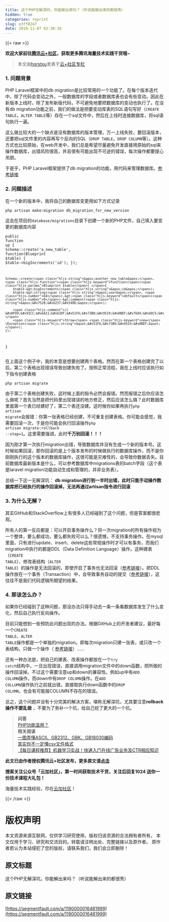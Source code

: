 ```yaml
---
title: 这个PHP无解深坑，你能解出来吗？（听说能解出来的都很秀）
hidden: true
categories: reprint
slug: e3ff8247
date: 2018-11-07 02:30:16
---
```


{{< raw >}}
<p><strong>&#x6B22;&#x8FCE;&#x5927;&#x5BB6;&#x524D;&#x5F80;<a href="https://cloud.tencent.com/developer/?fromSource=waitui" rel="nofollow noreferrer" target="_blank">&#x817E;&#x8BAF;&#x4E91;+&#x793E;&#x533A;</a>&#xFF0C;&#x83B7;&#x53D6;&#x66F4;&#x591A;&#x817E;&#x8BAF;&#x6D77;&#x91CF;&#x6280;&#x672F;&#x5B9E;&#x8DF5;&#x5E72;&#x8D27;&#x54E6;~</strong></p><blockquote>&#x672C;&#x6587;&#x7531;<a href="https://cloud.tencent.com/developer/user/1300884?fromSource=waitui" rel="nofollow noreferrer" target="_blank">horstxu</a>&#x53D1;&#x8868;&#x4E8E;<a href="https://cloud.tencent.com/developer/column/4656?fromSource=waitui" rel="nofollow noreferrer" target="_blank">&#x4E91;+&#x793E;&#x533A;&#x4E13;&#x680F;</a></blockquote><h3 id="articleHeader0">1. &#x95EE;&#x9898;&#x80CC;&#x666F;</h3><p>PHP Laravel&#x6846;&#x67B6;&#x4E2D;&#x7684;db migration&#x662F;&#x6BD4;&#x8F83;&#x5E38;&#x7528;&#x7684;&#x4E00;&#x4E2A;&#x529F;&#x80FD;&#x4E86;&#x3002;&#x5728;&#x6BCF;&#x4E2A;&#x7248;&#x672C;&#x8FED;&#x4EE3;&#x4E2D;&#xFF0C;&#x9664;&#x4E86;&#x4EE3;&#x7801;&#x4F1A;&#x53D8;&#x52A8;&#x4E4B;&#x5916;&#xFF0C;&#x4E00;&#x822C;&#x6570;&#x636E;&#x5E93;&#x7684;&#x5B57;&#x6BB5;&#x6216;&#x8005;&#x6570;&#x636E;&#x5E93;&#x8868;&#x4E5F;&#x4F1A;&#x6709;&#x4E9B;&#x53D8;&#x52A8;&#x3002;&#x56E0;&#x6B64;&#x5728;&#x65B0;&#x7248;&#x672C;&#x4E0A;&#x7EBF;&#x65F6;&#xFF0C;&#x9664;&#x4E86;&#x53D1;&#x5E03;&#x65B0;&#x7248;&#x4EE3;&#x7801;&#xFF0C;&#x4E0D;&#x53EF;&#x907F;&#x514D;&#x5730;&#x8981;&#x628A;&#x6570;&#x636E;&#x5E93;&#x7684;&#x53D8;&#x52A8;&#x4E5F;&#x6267;&#x884C;&#x4E86;&#x3002;&#x5728;&#x6CA1;&#x6709;db migration&#x529F;&#x80FD;&#x4E4B;&#x524D;&#xFF0C;&#x6211;&#x4EEC;&#x7684;&#x505A;&#x6CD5;&#x662F;&#x628A;&#x8981;&#x53D8;&#x52A8;&#x5E93;&#x8868;&#x7684;SQL&#x8BED;&#x53E5;&#x5199;&#x597D;&#xFF08;<code>CREATE TABLE</code>&#xFF0C;<code>ALTER TABLE</code>&#x7B49;&#xFF09;&#x5B58;&#x5728;&#x4E00;&#x4E2A;sql&#x6587;&#x4EF6;&#x4E2D;&#xFF0C;&#x7136;&#x540E;&#x5728;&#x4E0A;&#x7EBF;&#x65F6;&#x8FDE;&#x63A5;&#x6570;&#x636E;&#x5E93;&#xFF0C;&#x5C06;sql&#x8BED;&#x53E5;&#x6267;&#x884C;&#x4E00;&#x904D;&#x3002;</p><p>&#x8FD9;&#x4E48;&#x505A;&#x6BD4;&#x8F83;&#x5927;&#x7684;&#x4E00;&#x4E2A;&#x7F3A;&#x70B9;&#x662F;&#x6CA1;&#x6709;&#x6570;&#x636E;&#x5E93;&#x7684;&#x7248;&#x672C;&#x7BA1;&#x7406;&#xFF0C;&#x4E07;&#x4E00;&#x4E0A;&#x7EBF;&#x5931;&#x8D25;&#xFF0C;&#x8981;&#x56DE;&#x6EDA;&#x7248;&#x672C;&#xFF0C;&#x8FD8;&#x8981;&#x628A;sql&#x6587;&#x4EF6;&#x91CC;&#x7684;&#x5185;&#x5BB9;&#x518D;&#x5199;&#x4E2A;&#x53CD;&#x5411;&#x7684;SQL&#xFF08;<code>DROP TABLE</code>&#xFF0C;<code>DROP COLUMN</code>&#x7B49;&#xFF09;&#x3002;&#x8FD9;&#x79CD;&#x65B9;&#x5F0F;&#x4E5F;&#x6BD4;&#x8F83;&#x539F;&#x59CB;&#xFF0C;&#x5728;web&#x5F00;&#x53D1;&#x4E2D;&#xFF0C;&#x6211;&#x4EEC;&#x603B;&#x662F;&#x5E0C;&#x671B;&#x5C3D;&#x91CF;&#x907F;&#x514D;&#x5F00;&#x53D1;&#x76F4;&#x63A5;&#x7528;&#x539F;&#x59CB;&#x7684;sql&#x6765;&#x64CD;&#x4F5C;&#x6570;&#x636E;&#x5E93;&#xFF0C;&#x51FA;&#x9519;&#x98CE;&#x9669;&#x5F88;&#x9AD8;&#xFF0C;&#x5E76;&#x4E14;&#x5F88;&#x6709;&#x53EF;&#x80FD;&#x51FA;&#x73B0;&#x4E0D;&#x53EF;&#x9006;&#x7684;&#x9519;&#x8BEF;&#xFF0C;&#x6BCF;&#x6B21;&#x64CD;&#x4F5C;&#x90FD;&#x8981;&#x63D0;&#x5FC3;&#x540A;&#x80C6;&#x3002;</p><p>&#x4E8E;&#x662F;&#x4E4E;&#xFF0C;PHP Laravel&#x6846;&#x67B6;&#x63D0;&#x4F9B;&#x4E86;db migration&#x7684;&#x529F;&#x80FD;&#xFF0C;&#x7528;&#x4EE3;&#x7801;&#x6765;&#x7BA1;&#x7406;&#x6570;&#x636E;&#x5E93;&#x3002;<a href="https://laravel.com/docs/5.7/migrations" rel="nofollow noreferrer" target="_blank">&#x53C2;&#x8003;&#x94FE;&#x63A5;</a></p><h3 id="articleHeader1">2. &#x95EE;&#x9898;&#x63CF;&#x8FF0;</h3><p>&#x5728;&#x4E00;&#x4E2A;&#x65B0;&#x7684;&#x7248;&#x672C;&#x4E2D;&#xFF0C;&#x6211;&#x5C06;&#x81EA;&#x5DF1;&#x7684;&#x6570;&#x636E;&#x5E93;&#x53D8;&#x66F4;&#x7528;&#x5982;&#x4E0B;&#x65B9;&#x5F0F;&#x8BB0;&#x5F55;</p><div class="widget-codetool" style="display:none"><div class="widget-codetool--inner"><span class="selectCode code-tool" data-toggle="tooltip" data-placement="top" title="" data-original-title="&#x5168;&#x9009;"></span> <span type="button" class="copyCode code-tool" data-toggle="tooltip" data-placement="top" data-clipboard-text="php artisan make:migration db_migration_for_new_version" title="" data-original-title="&#x590D;&#x5236;"></span> <span type="button" class="saveToNote code-tool" data-toggle="tooltip" data-placement="top" title="" data-original-title="&#x653E;&#x8FDB;&#x7B14;&#x8BB0;"></span></div></div><pre class="javascript hljs"><code class="js" style="word-break:break-word;white-space:initial">php artisan make:migration db_migration_for_new_version</code></pre><p>&#x8FD9;&#x4F1A;&#x5728;&#x9879;&#x76EE;&#x7684;<code>database/migrations</code>&#x76EE;&#x5F55;&#x4E0B;&#x521B;&#x5EFA;&#x4E00;&#x4E2A;&#x65B0;&#x7684;PHP&#x6587;&#x4EF6;&#xFF0C;&#x81EA;&#x5DF1;&#x586B;&#x5165;&#x8981;&#x53D8;&#x66F4;&#x7684;&#x6570;&#x636E;&#x5E93;&#x5185;&#x5BB9;</p><div class="widget-codetool" style="display:none"><div class="widget-codetool--inner"><span class="selectCode code-tool" data-toggle="tooltip" data-placement="top" title="" data-original-title="&#x5168;&#x9009;"></span> <span type="button" class="copyCode code-tool" data-toggle="tooltip" data-placement="top" data-clipboard-text="public function up {
    Schema::create(&apos;a_new_table&apos;, function(Blueprint $table) {
        $table-&gt;bigIncrements(&apos;id&apos;);
    });

    Schema::create(&apos;another_new_table&apos;, function(Blueprint $table) {
        $table-&gt;bigIncrements(&apos;id&apos;);
        $table-&gt;string(&apos;user&apos;, 64)-&gt;default(0)-&gt;comment(&apos;&#x7528;&#x6237;&#x540D;&apos;);

        // &#x8FD9;&#x91CC;&#x6A21;&#x62DF;&#x51FA;&#x73B0;&#x9519;&#x8BEF;&#x7684;&#x60C5;&#x5F62;
        throw new \Exception(&quot;&#x51FA;&#x73B0;&#x9519;&#x8BEF;&quot;);
    });
}" title="" data-original-title="&#x590D;&#x5236;"></span> <span type="button" class="saveToNote code-tool" data-toggle="tooltip" data-placement="top" title="" data-original-title="&#x653E;&#x8FDB;&#x7B14;&#x8BB0;"></span></div></div><pre class="javascript hljs"><code class="js">public <span class="hljs-function"><span class="hljs-keyword">function</span> <span class="hljs-title">up</span> </span>{
    Schema::create(<span class="hljs-string">&apos;a_new_table&apos;</span>, <span class="hljs-function"><span class="hljs-keyword">function</span>(<span class="hljs-params">Blueprint $table</span>) </span>{
        $table-&gt;bigIncrements(<span class="hljs-string">&apos;id&apos;</span>);
    });

    Schema::create(<span class="hljs-string">&apos;another_new_table&apos;</span>, <span class="hljs-function"><span class="hljs-keyword">function</span>(<span class="hljs-params">Blueprint $table</span>) </span>{
        $table-&gt;bigIncrements(<span class="hljs-string">&apos;id&apos;</span>);
        $table-&gt;string(<span class="hljs-string">&apos;user&apos;</span>, <span class="hljs-number">64</span>)-&gt;<span class="hljs-keyword">default</span>(<span class="hljs-number">0</span>)-&gt;comment(<span class="hljs-string">&apos;&#x7528;&#x6237;&#x540D;&apos;</span>);

        <span class="hljs-comment">// &#x8FD9;&#x91CC;&#x6A21;&#x62DF;&#x51FA;&#x73B0;&#x9519;&#x8BEF;&#x7684;&#x60C5;&#x5F62;</span>
        <span class="hljs-keyword">throw</span> <span class="hljs-keyword">new</span> \Exception(<span class="hljs-string">&quot;&#x51FA;&#x73B0;&#x9519;&#x8BEF;&quot;</span>);
    });
}</code></pre><p>&#x5728;&#x4E0A;&#x9762;&#x8FD9;&#x4E2A;&#x4F8B;&#x5B50;&#x4E2D;&#xFF0C;&#x6211;&#x7684;&#x672C;&#x610F;&#x662F;&#x60F3;&#x8981;&#x521B;&#x5EFA;&#x4E24;&#x4E2A;&#x8868;&#x683C;&#x3002;&#x7136;&#x800C;&#x5728;&#x7B2C;&#x4E00;&#x4E2A;&#x8868;&#x683C;&#x521B;&#x5EFA;&#x5B8C;&#x4E86;&#x4EE5;&#x540E;&#xFF0C;&#x7B2C;&#x4E8C;&#x4E2A;&#x8868;&#x683C;&#x51FA;&#x73B0;&#x9519;&#x8BEF;&#x5BFC;&#x81F4;&#x521B;&#x5EFA;&#x5931;&#x8D25;&#x4E86;&#x3002;&#x6309;&#x7167;&#x6B63;&#x5E38;&#x6D41;&#x7A0B;&#xFF0C;&#x6211;&#x5728;&#x4E0A;&#x7EBF;&#x65F6;&#x5E94;&#x8BE5;&#x6267;&#x884C;&#x5982;&#x4E0B;&#x6307;&#x4EE4;&#x521B;&#x5EFA;&#x8868;&#x683C;</p><div class="widget-codetool" style="display:none"><div class="widget-codetool--inner"><span class="selectCode code-tool" data-toggle="tooltip" data-placement="top" title="" data-original-title="&#x5168;&#x9009;"></span> <span type="button" class="copyCode code-tool" data-toggle="tooltip" data-placement="top" data-clipboard-text="php artisan migrate" title="" data-original-title="&#x590D;&#x5236;"></span> <span type="button" class="saveToNote code-tool" data-toggle="tooltip" data-placement="top" title="" data-original-title="&#x653E;&#x8FDB;&#x7B14;&#x8BB0;"></span></div></div><pre class="javascript hljs"><code class="js" style="word-break:break-word;white-space:initial">php artisan migrate</code></pre><p>&#x7531;&#x4E8E;&#x7B2C;&#x4E8C;&#x4E2A;&#x8868;&#x683C;&#x521B;&#x5EFA;&#x5931;&#x8D25;&#xFF0C;&#x8FD9;&#x65F6;&#x5019;&#x4E0A;&#x9762;&#x7684;&#x6307;&#x4EE4;&#x5FC5;&#x7136;&#x4F1A;&#x62A5;&#x9519;&#x3002;&#x7136;&#x800C;&#x62A5;&#x9519;&#x4E4B;&#x540E;&#x4F60;&#x5E94;&#x8BE5;&#x600E;&#x4E48;&#x505A;&#x5462;&#xFF1F;&#x9996;&#x5148;&#x5F53;&#x7136;&#x662F;&#x628A;&#x4EE3;&#x7801;&#x91CC;&#x51FA;&#x73B0;&#x9519;&#x8BEF;&#x7684;&#x5730;&#x65B9;&#x4FEE;&#x6B63;&#xFF0C;&#x7136;&#x540E;&#x5E94;&#x8BE5;&#x600E;&#x4E48;&#x641E;&#xFF1F;&#x6B64;&#x65F6;&#x6570;&#x636E;&#x5E93;&#x91CC;&#x9762;&#x7B2C;&#x4E00;&#x4E2A;&#x8868;&#x5DF2;&#x7ECF;&#x5EFA;&#x597D;&#x4E86;&#xFF0C;&#x7B2C;&#x4E8C;&#x4E2A;&#x8868;&#x8FD8;&#x6CA1;&#x5EFA;&#x3002;&#x8FD9;&#x65F6;&#x5019;&#x4F60;&#x5982;&#x679C;&#x518D;&#x6267;&#x884C;<code>php artisan migrate</code>&#x4F1A;&#x62A5;&#x9519;&#xFF1A;&#x4F60;&#x7B2C;&#x4E00;&#x5F20;&#x8868;&#x683C;&#x5DF2;&#x7ECF;&#x521B;&#x5EFA;&#xFF0C;&#x4E0D;&#x53EF;&#x91CD;&#x590D;&#x521B;&#x5EFA;&#x8868;&#x683C;&#x3002;&#x4F60;&#x53EF;&#x80FD;&#x4F1A;&#x611F;&#x89C9;&#xFF0C;&#x6211;&#x9700;&#x8981;&#x56DE;&#x6EDA;&#x4E00;&#x6B21;&#xFF0C;&#x4E8E;&#x662F;&#x4F60;&#x53EF;&#x80FD;&#x4F1A;&#x6267;&#x884C;&#x56DE;&#x6EDA;&#x64CD;&#x4F5C;<code>php artisan migrate:rollback --step=1</code>&#x3002;&#x8FD9;&#x91CC;&#x9700;&#x8981;&#x5F3A;&#x8C03;&#xFF0C;&#x6B64;&#x65F6;<strong>&#x5343;&#x4E07;&#x522B;&#x56DE;&#x6EDA;&#xFF01;&#xFF01;&#xFF01;</strong></p><p>&#x56E0;&#x4E3A;&#x521A;&#x624D;&#x7B2C;&#x4E00;&#x6B21;&#x6267;&#x884C;migration&#x51FA;&#x9519;&#xFF0C;&#x5BFC;&#x81F4;&#x6570;&#x636E;&#x5E93;&#x5E76;&#x6CA1;&#x6709;&#x751F;&#x6210;&#x4E00;&#x4E2A;&#x65B0;&#x7684;&#x7248;&#x672C;&#x53F7;&#x3002;&#x8FD9;&#x65F6;&#x5019;&#x5982;&#x679C;&#x56DE;&#x6EDA;&#xFF0C;&#x90A3;&#x4F60;&#x56DE;&#x6EDA;&#x7684;&#x662F;&#x4E0A;&#x4E2A;&#x7248;&#x672C;&#x53D1;&#x5E03;&#x7684;&#x65F6;&#x5019;&#x505A;&#x6267;&#x884C;&#x7684;&#x6570;&#x636E;&#x5E93;&#x64CD;&#x4F5C;&#xFF0C;&#x800C;&#x4E0D;&#x662F;&#x4F60;&#x521A;&#x521A;&#x6267;&#x884C;&#x7684;&#x8FD9;&#x4E2A;&#x7248;&#x672C;&#x7684;&#x6570;&#x636E;&#x5E93;&#x64CD;&#x4F5C;&#xFF0C;&#x8FD9;&#x5F88;&#x53EF;&#x80FD;&#x662F;&#x707E;&#x96BE;&#x6027;&#x7684;&#xFF0C;&#x4F1A;&#x5BFC;&#x81F4;&#x4F60;&#x6570;&#x636E;&#x4E22;&#x5931;&#x3002;&#x76EE;&#x524D;&#x6570;&#x636E;&#x5E93;&#x6700;&#x65B0;&#x7248;&#x672C;&#x662F;&#x4EC0;&#x4E48;&#xFF0C;&#x53EF;&#x4EE5;&#x53C2;&#x8003;&#x6570;&#x636E;&#x5E93;&#x4E2D;migrations&#x8868;&#x7684;batch&#x5B57;&#x6BB5;&#xFF08;&#x8FD9;&#x4E2A;&#x8868;&#x662F;laravel migration&#x529F;&#x80FD;&#x81EA;&#x52A8;&#x751F;&#x6210;&#x548C;&#x7BA1;&#x7406;&#x7684;&#xFF0C;&#x5E76;&#x975E;&#x4E1A;&#x52A1;&#x8868;&#xFF09;&#x3002;</p><p>&#x603B;&#x7ED3;&#x4E00;&#x4E0B;&#x8FD9;&#x4E00;&#x65E0;&#x89E3;&#x6DF1;&#x5751;&#xFF1A; <strong>db migration&#x8FDB;&#x884C;&#x5230;&#x4E00;&#x534A;&#x65F6;&#x51FA;&#x9519;&#xFF0C;&#x6B64;&#x65F6;&#x53EA;&#x80FD;&#x624B;&#x52A8;&#x64CD;&#x4F5C;&#x6570;&#x636E;&#x5E93;&#x628A;&#x5DF2;&#x7ECF;&#x6267;&#x884C;&#x7684;&#x64CD;&#x4F5C;&#x56DE;&#x6EDA;&#x6389;&#xFF0C;&#x65E0;&#x6CD5;&#x518D;&#x901A;&#x8FC7;artisan&#x6307;&#x4EE4;&#x8FDB;&#x884C;&#x56DE;&#x6EDA;</strong></p><h3 id="articleHeader2">3. &#x4E3A;&#x4EC0;&#x4E48;&#x65E0;&#x89E3;&#xFF1F;</h3><p>&#x5176;&#x5B9E;GitHub&#x548C;StackOverflow&#x4E0A;&#x6709;&#x5F88;&#x591A;&#x4EBA;&#x5DF2;&#x7ECF;&#x78B0;&#x5230;&#x4E86;&#x8FD9;&#x4E2A;&#x95EE;&#x9898;&#xFF0C;&#x4F46;&#x662F;&#x7B54;&#x6848;&#x90FD;&#x5F88;&#x60B2;&#x89C2;&#x3002;</p><p>&#x6240;&#x6709;&#x4EBA;&#x7684;&#x7B2C;&#x4E00;&#x53CD;&#x5E94;&#x90FD;&#x662F;&#xFF1A;&#x53EF;&#x4EE5;&#x5F00;&#x542F;&#x4E8B;&#x52A1;&#x64CD;&#x4F5C;&#x4E48;&#xFF1F;&#x5C06;&#x4E00;&#x6B21;migration&#x7684;&#x6240;&#x6709;&#x64CD;&#x4F5C;&#x89C6;&#x4E3A;&#x4E00;&#x4E2A;&#x6574;&#x4F53;&#xFF0C;&#x8981;&#x4E48;&#x90FD;&#x6210;&#x529F;&#xFF0C;&#x8981;&#x4E48;&#x90FD;&#x5931;&#x8D25;&#x53EF;&#x4EE5;&#x4E48;&#xFF1F;&#x5F88;&#x9057;&#x61BE;&#xFF0C;&#x4E0D;&#x652F;&#x6301;&#x4E8B;&#x52A1;&#x64CD;&#x4F5C;&#x3002;&#x5728;mysql&#x91CC;&#x9762;&#xFF0C;&#x53EA;&#x6709;&#x8FDB;&#x884C;update&#x3001;insert&#x3001;delete&#x8FD9;&#x4E9B;&#x5E38;&#x89C4;&#x64CD;&#x4F5C;&#x65F6;&#x624D;&#x53EF;&#x4EE5;&#x6709;&#x4E8B;&#x52A1;&#xFF0C;&#x800C;&#x6211;&#x4EEC;migration&#x4E2D;&#x6267;&#x884C;&#x7684;&#x90FD;&#x662F;DDL&#xFF08;Data Definition Language&#xFF09;&#x64CD;&#x4F5C;&#x3002;&#x8FD9;&#x79CD;&#x5EFA;&#x8868;&#xFF08;<code>CREATE TABLE</code>&#xFF09;&#x3001;&#x4FEE;&#x6539;&#x8868;&#x7ED3;&#x6784;&#xFF08;<code>ALTER TABLE</code>&#xFF09;&#x7684;&#x64CD;&#x4F5C;&#x662F;&#x65E0;&#x6CD5;&#x56DE;&#x6EDA;&#x7684;&#xFF0C;&#x5373;&#x4F7F;&#x5F00;&#x542F;&#x4E86;&#x4E8B;&#x52A1;&#x4E5F;&#x65E0;&#x6CD5;&#x56DE;&#x6EDA;&#xFF08;<a href="https://dev.mysql.com/doc/refman/8.0/en/cannot-roll-back.html" rel="nofollow noreferrer" target="_blank">&#x53C2;&#x8003;&#x94FE;&#x63A5;</a>&#xFF09;&#x3002;&#x628A;DDL&#x64CD;&#x4F5C;&#x653E;&#x5728;&#x4E00;&#x4E2A;&#x4E8B;&#x52A1;&#xFF08;Transaction&#xFF09;&#x4E2D;&#xFF0C;&#x4F1A;&#x5BFC;&#x81F4;&#x4E8B;&#x52A1;&#x81EA;&#x52A8;&#x7684;&#x63D0;&#x4EA4;&#xFF08;<a href="https://dev.mysql.com/doc/refman/8.0/en/implicit-commit.html" rel="nofollow noreferrer" target="_blank">&#x53C2;&#x8003;&#x94FE;&#x63A5;</a>&#xFF09;&#xFF0C;&#x8FD9;&#x5F80;&#x5F80;&#x4E0D;&#x662F;&#x6211;&#x4EEC;&#x4EE3;&#x7801;&#x903B;&#x8F91;&#x6240;&#x671F;&#x671B;&#x7684;&#x7ED3;&#x679C;&#x3002;</p><h3 id="articleHeader3">4. &#x90A3;&#x8BE5;&#x600E;&#x4E48;&#x529E;&#xFF1F;</h3><p>&#x5982;&#x679C;&#x4F60;&#x5DF2;&#x7ECF;&#x78B0;&#x5230;&#x4E86;&#x8FD9;&#x79CD;&#x95EE;&#x9898;&#xFF0C;&#x90A3;&#x6CA1;&#x529E;&#x6CD5;&#x53EA;&#x5F97;&#x624B;&#x52A8;&#x53BB;&#x4E00;&#x6761;&#x4E00;&#x6761;&#x770B;&#x6570;&#x636E;&#x5E93;&#x53D1;&#x751F;&#x4E86;&#x4EC0;&#x4E48;&#x53D8;&#x5316;&#xFF0C;&#x7136;&#x540E;&#x81EA;&#x5DF1;&#x6267;&#x884C;&#x53CD;&#x5411;&#x64CD;&#x4F5C;&#x3002;</p><p>&#x76EE;&#x524D;&#x53EA;&#x80FD;&#x60F3;&#x5230;&#x4E00;&#x4E9B;&#x9884;&#x9632;&#x6B64;&#x95EE;&#x9898;&#x51FA;&#x73B0;&#x7684;&#x529E;&#x6CD5;&#x3002;&#x6839;&#x636E;GitHub&#x4E0A;&#x7684;&#x5F00;&#x53D1;&#x8005;&#x5EFA;&#x8BAE;&#xFF0C;&#x6700;&#x597D;&#x6BCF;&#x4E00;&#x4E2A;<code>CREATE TABLE</code>&#x3001;<code>ALTER TABLE</code>&#x64CD;&#x4F5C;&#x90FD;&#x662F;&#x4E00;&#x4E2A;&#x5355;&#x72EC;&#x7684;migration&#x3002;&#x5373;&#x6BCF;&#x6B21;migration&#x53EA;&#x5EFA;&#x4E00;&#x5F20;&#x8868;&#xFF0C;&#x6216;&#x53EA;&#x6539;&#x4E00;&#x4E2A;&#x8868;&#x7ED3;&#x6784;&#xFF0C;&#x53EA;&#x505A;&#x4E00;&#x4E2A;&#x64CD;&#x4F5C;&#xFF08; <a href="https://github.com/laravel/framework/issues/302" rel="nofollow noreferrer" target="_blank">&#x53C2;&#x8003;&#x94FE;&#x63A5;</a>&#xFF09;&#x2026;&#x2026;</p><p>&#x8FD8;&#x6709;&#x4E00;&#x79CD;&#x529E;&#x6CD5;&#x662F;&#xFF0C;&#x628A;&#x81EA;&#x5DF1;&#x7684;&#x5EFA;&#x8868;&#x3001;&#x6539;&#x8868;&#x64CD;&#x4F5C;&#x90FD;&#x653E;&#x5728;&#x4E00;&#x4E2A;<code>try catch</code>&#x7ED3;&#x6784;&#x4E2D;&#xFF0C;&#x4E00;&#x65E6;&#x51FA;&#x73B0;&#x9519;&#x8BEF;&#xFF0C;&#x76F4;&#x63A5;&#x8C03;&#x7528;migration&#x6587;&#x4EF6;&#x4E2D;&#x7684;down&#x51FD;&#x6570;&#xFF0C;&#x628A;&#x6240;&#x505A;&#x7684;&#x64CD;&#x4F5C;&#x56DE;&#x6EDA;&#x6389;&#x3002;&#x4E0D;&#x8FC7;&#x8FD9;&#x4E2A;&#x9700;&#x8981;&#x6CE8;&#x610F;up&#x548C;down&#x7684;&#x517C;&#x5BB9;&#x6027;&#x3002;&#x4F8B;&#x5982;up&#x4E2D;&#x6709;<code>ADD COLUMN</code>&#x64CD;&#x4F5C;&#xFF0C;&#x800C;down&#x4E2D;&#x6709;<code>DROP COLUMN</code>&#x64CD;&#x4F5C;&#x3002;&#x5728;<code>ADD COLLUMN</code>&#x64CD;&#x4F5C;&#x6267;&#x884C;&#x4E4B;&#x524D;&#x5C31;&#x51FA;&#x9519;&#xFF0C;&#x76F4;&#x63A5;&#x53D6;&#x6267;&#x884C;down&#x51FD;&#x6570;&#x4E2D;&#x7684;<code>DROP COLUMN</code>&#xFF0C;&#x4E5F;&#x4F1A;&#x6709;&#x53EF;&#x80FD;&#x62A5;COLUMN&#x4E0D;&#x5B58;&#x5728;&#x7684;&#x9519;&#x8BEF;&#x3002;</p><p>&#x603B;&#x4E4B;&#xFF0C;&#x8FD9;&#x4E2A;&#x95EE;&#x9898;&#x5E76;&#x6CA1;&#x6709;&#x5341;&#x5206;&#x5B8C;&#x7F8E;&#x7684;&#x89E3;&#x51B3;&#x65B9;&#x6848;&#xFF0C;&#x582A;&#x79F0;&#x65E0;&#x89E3;&#x6DF1;&#x5751;&#xFF0C;&#x5C24;&#x5176;&#x8981;&#x6CE8;&#x610F;<strong>rollback&#x64CD;&#x4F5C;&#x4E0D;&#x8981;&#x4E71;&#x505A;</strong> &#xFF0C;&#x4E0D;&#x8981;&#x4E3A;&#x4E86;&#x5F25;&#x8865;&#x4E00;&#x4E2A;&#x5751;&#xFF0C;&#x7ED9;&#x81EA;&#x5DF1;&#x6316;&#x4E86;&#x66F4;&#x5927;&#x7684;&#x4E00;&#x4E2A;&#x5751;&#x3002;</p><blockquote><strong>&#x95EE;&#x7B54;</strong><br><a href="https://cloud.tencent.com/developer/ask/180755?fromSource=waitui" rel="nofollow noreferrer" target="_blank">PHP&#x529F;&#x80FD;&#x6EE5;&#x7528;&#xFF1F;</a><br><strong>&#x76F8;&#x5173;&#x9605;&#x8BFB;</strong><br><a href="https://cloud.tencent.com/developer/article/1343240?fromSource=waitui" rel="nofollow noreferrer" target="_blank">&#x4E00;&#x56FE;&#x5F04;&#x61C2;ASCII&#x3001;GB2312&#x3001;GBK&#x3001;GB18030&#x7F16;&#x7801;</a><br><a href="https://cloud.tencent.com/developer/article/1168780?fromSource=waitui" rel="nofollow noreferrer" target="_blank">&#x5176;&#x5B9E;&#x4F60;&#x4E0D;&#x4E00;&#x5B9A;&#x61C2;csv&#x6587;&#x4EF6;&#x683C;&#x5F0F;</a><br><a href="https://cloud.tencent.com/developer/edu/course-1128?fromSource=waitui" rel="nofollow noreferrer" target="_blank">&#x3010;&#x6BCF;&#x65E5;&#x8BFE;&#x7A0B;&#x63A8;&#x8350;&#x3011;&#x673A;&#x5668;&#x5B66;&#x4E60;&#x5B9E;&#x6218;&#xFF01;&#x5FEB;&#x901F;&#x5165;&#x95E8;&#x5728;&#x7EBF;&#x5E7F;&#x544A;&#x4E1A;&#x52A1;&#x53CA;CTR&#x76F8;&#x5E94;&#x77E5;&#x8BC6;</a></blockquote><p><strong>&#x6B64;&#x6587;&#x5DF2;&#x7531;&#x4F5C;&#x8005;&#x6388;&#x6743;&#x817E;&#x8BAF;&#x4E91;+&#x793E;&#x533A;&#x53D1;&#x5E03;&#xFF0C;&#x66F4;&#x591A;&#x539F;&#x6587;&#x8BF7;<a href="https://cloud.tencent.com/developer/article/1329027?fromSource=waitui" rel="nofollow noreferrer" target="_blank">&#x70B9;&#x51FB;</a></strong></p><p><strong>&#x641C;&#x7D22;&#x5173;&#x6CE8;&#x516C;&#x4F17;&#x53F7;&#x300C;&#x4E91;&#x52A0;&#x793E;&#x533A;&#x300D;&#xFF0C;&#x7B2C;&#x4E00;&#x65F6;&#x95F4;&#x83B7;&#x53D6;&#x6280;&#x672F;&#x5E72;&#x8D27;&#xFF0C;&#x5173;&#x6CE8;&#x540E;&#x56DE;&#x590D;1024 &#x9001;&#x4F60;&#x4E00;&#x4EFD;&#x6280;&#x672F;&#x8BFE;&#x7A0B;&#x5927;&#x793C;&#x5305;&#xFF01;</strong></p><p>&#x6D77;&#x91CF;&#x6280;&#x672F;&#x5B9E;&#x8DF5;&#x7ECF;&#x9A8C;&#xFF0C;&#x5C3D;&#x5728;<a href="https://cloud.tencent.com/developer?fromSource=waitui" rel="nofollow noreferrer" target="_blank">&#x4E91;&#x52A0;&#x793E;&#x533A;</a>&#xFF01;</p>
{{< /raw >}}

# 版权声明
本文资源来源互联网，仅供学习研究使用，版权归该资源的合法拥有者所有，
本文仅用于学习、研究和交流目的。转载请注明出处、完整链接以及原作者。
原作者若认为本站侵犯了您的版权，请联系我们，我们会立即删除！

## 原文标题
这个PHP无解深坑，你能解出来吗？（听说能解出来的都很秀）

## 原文链接
[https://segmentfault.com/a/1190000016481999](https://segmentfault.com/a/1190000016481999)

